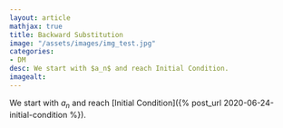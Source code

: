 ```yaml
---
layout: article
mathjax: true
title: Backward Substitution
image: "/assets/images/img_test.jpg"
categories:
- DM
desc: We start with $a_n$ and reach Initial Condition. 
imagealt: 
---
```


We start with $a_n$ and reach [Initial Condition]({% post_url 2020-06-24-initial-condition %}).
































































































































































































































































































































































